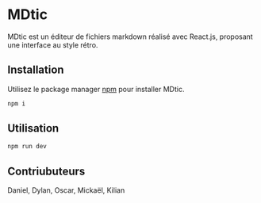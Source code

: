 # MDtic

MDtic est un éditeur de fichiers markdown réalisé avec React.js, proposant une interface au style rétro.

## Installation

Utilisez le package manager [npm](https://docs.npmjs.com/about-npm) pour installer MDtic.

```bash
npm i
```

## Utilisation

```bash
npm run dev
```

## Contriubuteurs
Daniel, Dylan, Oscar, Mickaël, Kilian